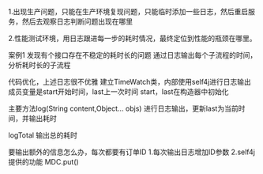1.出现生产问题，只能在生产环境复现问题，只能临时添加一些日志，然后重启服务，然后去观察日志判断问题出现在哪里

2.性能测试环境，用日志跟进每一步的耗时情况，最终定位到性能的瓶颈在哪里。


案例1  发现有个接口存在不稳定的耗时长的问题
      通过日志输出每个子流程的时间，分析耗时长的子流程
      
   代码优化，上述日志很不优雅
   建立TimeWatch类，内部使用self4j进行日志输出
    成员变量是start开始时间，last上一次时间
    start，last在构造器中初始化
    
   主要方法log(String content,Object... objs) 
    进行日志输出，更新last为当前时间，并输出耗时
   
   logTotal 输出总的耗时 

   
   要输出额外的信息怎么办，每次都要有订单ID
    1.每次输出日志增加ID参数
    2.self4j提供的功能
      MDC.put()
